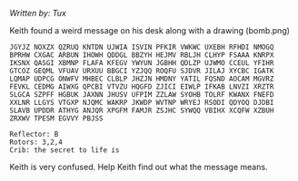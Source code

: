 *Written by: Tux*

Keith found a weird message on his desk along with a drawing (bomb.png)
```
JGYJZ NOXZX QZRUQ KNTDN UJWIA ISVIN PFKIR VWKWC UXEBH RFHDI NMOGQ BPRHW CXGAC ARBUN IHOWH QDDGL BBZYH HEJMV RBLJH CLHYP FSAAA KNRPX IKSNX QASGI XBMNP FLAFA KFEGV YWYUN JGBHH QDLZP UJWMO CCEUL YFIHR GTCOZ GEQML VFUAV URXUU BBGCI YZJQQ ROQFU SJDVR JILAJ XYCBC IGATK LQMAP UDPCG ONWFV MHBEC CLBLP JHZJN HMDNY YATIL FQSND AOCAM MGVRZ FEVKL CEDMG AIWXG QPCBI VTVZU HQGFD ZJICI EIWLP IFKAB LNVZI XRZTR SLGCA SZPFF HGBUK JAXNN JHUSV UFPIM ZZLAW SYOHB TOLRF KWANX FNEFD XXLNR LLGYS VTGXP NJQMC WAKRP JKWDP WVTNP WRYEJ RSODI QDYOQ DJDBI SLAVB UPDDR ATHYG ANJQR XPGFM FAMJR ZSJHC SYWQQ VBIHX XCQFW XZBUH ZRXWV TPESM EGVVY PBJSS

Reflector: B
Rotors: 3,2,4
Crib: the secret to life is
```

Keith is very confused. Help Keith find out what the message means.
